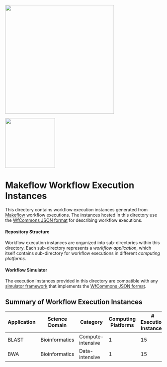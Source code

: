 <a href="https://wfcommons.org" target="_blank"><img src="https://wfcommons.org/images/wfcommons-horizontal.png" width="350" /></a>

<img src="http://ccl.cse.nd.edu/software/makeflow/MakeflowLogoSmall.png" width=160 />

# Makeflow Workflow Execution Instances

This directory contains workflow execution instances generated from
[Makeflow](http://ccl.cse.nd.edu/software/makeflow/) workflow
executions. The instances hosted in this directory use the
[WfCommons JSON format](https://github.com/wfcommons/workflow-schema)
for describing workflow executions.

#### Repository Structure

Workflow execution instances are organized into sub-directories within this
directory. Each sub-directory represents a _workflow application_, which
itself contains sub-directory for workflow executions in different
_computing platforms_.

#### Workflow Simulator

The execution instances provided in this directory are compatible with any
[simulator framework](https://wfcommons.org/simulation) that
implements the
[WfCommons JSON format](https://github.com/wfcommons/workflow-schema).

## Summary of Workflow Execution Instances

| Application | Science Domain | Category | Computing Platforms | # Execution Instances |
| --- | --- | --- | --- | --- |
| BLAST | Bioinformatics | Compute-intensive | 1 | 15 |
| BWA | Bioinformatics | Data-intensive | 1 | 15 |
